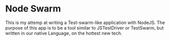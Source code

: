 # Node Swarm

This is my attemp at writing a Test-swarm-like application with NodeJS. The purpose of this app
is to be a tool similar to JSTestDriver or TestSwarm, but written in our native Language, on the
hottest new tech.
